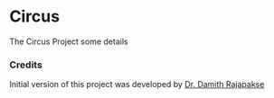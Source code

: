 # Circus
The Circus Project
some details

### Credits

Initial version of this project was developed by [Dr. Damith Rajapakse](https://github.com/damithc)
